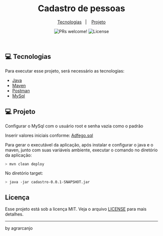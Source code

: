 
<h1 align="center">
    Cadastro de pessoas
</h1>

<p align="center">
  <a href="#-tecnologias">Tecnologias</a>&nbsp;&nbsp;&nbsp;|&nbsp;&nbsp;&nbsp;
  <a href="#-projeto">Projeto</a>
</p>

<p align="center">
 <img src="https://img.shields.io/static/v1?label=PRs&message=welcome&color=15C3D6&labelColor=000000" alt="PRs welcome!" />

  <img alt="License" src="https://img.shields.io/static/v1?label=license&message=MIT&color=15C3D6&labelColor=000000">
</p>

<br>

## 💻  Tecnologias

Para executar esse projeto, será necessário as tecnologias: 

- [Java](https://www.java.com/pt-BR/download/ie_manual.jsp?locale=pt_BR)
- [Maven](https://maven.apache.org/download.cgi)
- [Postman](https://www.postman.com/downloads/)
- [MySql](https://www.mysql.com/downloads/)

## 💻 Projeto

Configurar o MySql com o usuário root e senha vazia como o padrão

Inserir valores iniciais conforme: [Adfego.sql](cadastro/src/main/java/br/org/adfego/cadastro/database/adfego.sql)


Para gerar o executável da aplicação, após instalar e configurar o java e o maven, junto com suas
variáveis ambiente, executar o comando no diretório da aplicação:



```bash
> mvn clean deploy
```

No diretório target:

```bash
> java -jar cadastro-0.0.1-SNAPSHOT.jar
```
 ## Licença

Esse projeto está sob a licença MIT. Veja o arquivo [LICENSE](LICENSE.md) para mais detalhes.

---

by agrarcanjo 